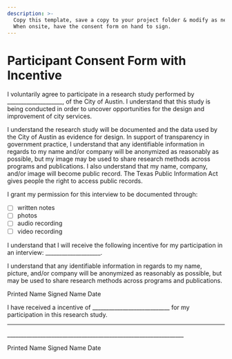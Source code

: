 ```yaml
---
description: >-
  Copy this template, save a copy to your project folder & modify as needed.
  When onsite, have the consent form on hand to sign.
---
```


# Participant Consent Form with Incentive

I voluntarily agree to participate in a research study performed by \_\_\_\_\_\_\_\_\_\_\_\_\_\_\_\_\_\_\_\_, of the City of Austin. I understand that this study is being conducted in order to uncover opportunities for the design and improvement of city services.

I understand the research study will be documented and the data used by the City of Austin as evidence for design. In support of transparency in government practice, I understand that any identifiable information in regards to my name and/or company will be anonymized as reasonably as possible, but my image may be used to share research methods across programs and publications. I also understand that my name, company, and/or image will become public record. The Texas Public Information Act gives people the right to access public records.

I grant my permission for this interview to be documented through:

* [ ] written notes&#x20;
* [ ] photos&#x20;
* [ ] audio recording&#x20;
* [ ] video recording

I understand that I will receive the following incentive for my participation in an interview: \_\_\_\_\_\_\_\_\_\_\_\_\_\_\_\_\_\_\_\_.

I understand that any identifiable information in regards to my name, picture, and/or company will be anonymized as reasonably as possible, but may be used to share research methods across programs and publications.

Printed Name Signed Name Date

I have received a incentive of \_\_\_\_\_\_\_\_\_\_\_\_\_\_\_\_\_\_\_\_\_\_\_\_\_\_\_\_ for my participation in this research study.

***

\_\_\_\_\_\_\_\_\_\_\_\_\_\_\_\_\_\_\_\_\_\_\_\_\_\_\_\_\_\_\_\_\_\_\_\_\_\_\_\_\_\_\_\_\_\_\_\_\_\_\_\_\_\_\_\_\_\_\_\_\_\_\_\_

Printed Name Signed Name                      Date
